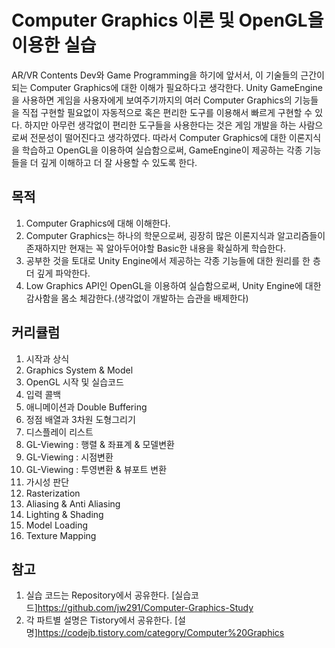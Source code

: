 # Computer Graphics 이론 및 OpenGL을 이용한 실습
AR/VR Contents Dev와 Game Programming을 하기에 앞서서, 이 기술들의 근간이 되는 Computer Graphics에 대한 이해가 필요하다고 생각한다.
Unity GameEngine을 사용하면 게임을 사용자에게 보여주기까지의 여러 Computer Graphics의 기능들을 직접 구현할 필요없이 자동적으로 혹은 편리한 도구를 이용해서 빠르게 구현할 수 있다.
하지만 아무런 생각없이 편리한 도구들을 사용한다는 것은 게임 개발을 하는 사람으로써 전문성이 떨어진다고 생각하였다.
따라서 Computer Graphics에 대한 이론지식을 학습하고 OpenGL을 이용하여 실습함으로써, GameEngine이 제공하는 각종 기능들을 더 깊게 이해하고 더 잘 사용할 수 있도록 한다.

## 목적
1. Computer Graphics에 대해 이해한다.
2. Computer Graphics는 하나의 학문으로써, 굉장히 많은 이론지식과 알고리즘들이 존재하지만 현재는 꼭 알아두어야할 Basic한 내용을 확실하게 학습한다.
3. 공부한 것을 토대로 Unity Engine에서 제공하는 각종 기능들에 대한 원리를 한 층 더 깊게 파악한다.
4. Low Graphics API인 OpenGL을 이용하여 실습함으로써, Unity Engine에 대한 감사함을 몸소 체감한다.(생각없이 개발하는 습관을 배제한다)

## 커리큘럼
1. 시작과 상식
2. Graphics System & Model
3. OpenGL 시작 및 실습코드
4. 입력 콜백
5. 애니메이션과 Double Buffering
6. 정점 배열과 3차원 도형그리기
7. 디스플레이 리스트
8. GL-Viewing : 행렬 & 좌표계 & 모델변환
9. GL-Viewing : 시점변환
10. GL-Viewing : 투영변환 & 뷰포트 변환
11. 가시성 판단
12. Rasterization
13. Aliasing & Anti Aliasing
14. Lighting & Shading
15. Model Loading
16. Texture Mapping

## 참고
1. 실습 코드는 Repository에서 공유한다.
[실습코드]https://github.com/jw291/Computer-Graphics-Study
2. 각 파트별 설명은 Tistory에서 공유한다.
[설명]https://codejb.tistory.com/category/Computer%20Graphics


